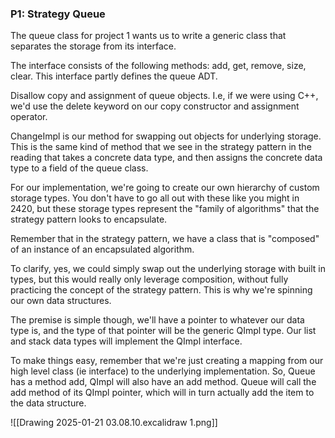 ### P1: Strategy Queue

The queue class for project 1 wants us to write a generic class that separates the storage from its interface. 

The interface consists of the following methods: add, get, remove, size, clear. This interface partly defines the queue ADT.

Disallow copy and assignment of queue objects. I.e, if we were using C++, we'd use the delete keyword on our copy constructor and assignment operator.

ChangeImpl is our method for swapping out objects for underlying storage. This is the same kind of method that we see in the strategy pattern in the reading that takes a concrete data type, and then assigns the concrete data type to a field of the queue class.

For our implementation, we're going to create our own hierarchy of custom storage types. You don't have to go all out with these like you might in 2420, but these storage types represent the "family of algorithms" that the strategy pattern looks to encapsulate. 

Remember that in the strategy pattern, we have a class that is "composed" of an instance of an encapsulated algorithm. 

To clarify, yes, we could simply swap out the underlying storage with built in types, but this would really only leverage composition, without fully practicing the concept of the strategy pattern. This is why we're spinning our own data structures. 

The premise is simple though, we'll have a pointer to whatever our data type is, and the type of that pointer will be the generic QImpl type. Our list and stack data types will implement the QImpl interface. 

To make things easy, remember that we're just creating a mapping from our high level class (ie interface) to the underlying implementation. So, Queue has a method add, QImpl will also have an add method. Queue will call the add method of its QImpl pointer, which will in turn actually add the item to the data structure.

![[Drawing 2025-01-21 03.08.10.excalidraw 1.png]]
